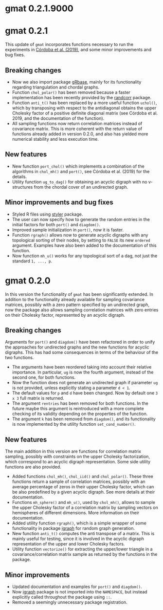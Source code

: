# gmat 0.2.1.9000

# gmat 0.2.1

This update of `gmat` incorporates functions necessary to run the experiments in
[Córdoba et al. (2019)](https://arxiv.org/abs/1909.01062), and some minor
improvements and bug fixes.

## Breaking changes
* Now we also import package
  [gRbase](https://CRAN.R-project.org/package=gRbase), mainly for its
  functionality regarding triangulation and chordal graphs.
* Function `chol_polar()` has been removed because a faster implementation has
  been recently provided by the
  [randcorr](https://CRAN.R-project.org/package=randcorr) package.
* Function `anti_t()` has been replaced by a more useful function `uchol()`,
  which by transposing with respect to the antidiagonal obtains the upper
  Cholesky factor of a positive definite diagonal matrix (see Córdoba et al.
  2019, and the documentation of the function).
* All sampling functions now return correlation matrices instead of covariance
  matrix. This is more coherent with the return value of functions already added
  in version 0.2.0, and also has yielded more numerical stability and less
  execution time.

## New features
* New function `port_chol()` which implements a combination of the algorithms in
  `chol_mh()` and `port()`, see Córdoba et al. (2019) for the details.
* Utility function `ug_to_dag()` for obtaining an acyclic digraph with no
  v-structures from the chordal cover of an undirected graph.

## Minor improvements and bug fixes
* Styled R files using [styler](https://CRAN.R-project.org/package=styler)
  package.
* The user can now specify how to generate the random entries in the initial
  factors for both `port()` and `diagdom()`.
* Improved sample initialization in `port()`, now it is faster.
* Function `rgraph()` allows now to generate acyclic digraphs with any
  topological sorting of their nodes, by setting to `FALSE` its new `ordered`
  argument. Examples have also been added to the documentation of this function.
* Now function `mh_u()` works for any topological sort of a dag, not just the
  standard `1, ..., p`.

# gmat 0.2.0

In this version the functionality of `gmat` has been significantly extended.
In addition to the functionality already available for sampling covariance
matrices, possibly with a zero pattern specified by an undirected graph, now the
package also allows sampling correlation matrices with zero entries on their
Cholesky factor, represented by an acyclic digraph. 

## Breaking changes
Arguments for `port()` and `diagdom()` have been refactored in order to unify the
approaches for undirected graphs and the new functions for acyclic digraphs.
This has had some consequences in terms of the behaviour of the two functions.

* The arguments have been reordered taking into account their relative
  importance. In particular, `ug` is now the fourth argument, instead of the
  second one, for both functions.
* Now the function does not generate an undirected graph if parameter `ug` is
  not provided, unless explicitly stating a parameter `d < 1`.
* The default values for `p` and `d` have been changed. Now by default
  one `3 x 3` full matrix is returned.
* The argument `rentries` has been removed for both functions. In the future maybe this
  argument is reintroduced with a more complete checking of its validity
  depending on the properties of the function.
* The argument `k` has been removed from `diagdom()`, and its functionality is now
  implemented by the utility function `set_cond_number()`.

## New features
The main addition in this version are functions for correlation matrix sampling,
possibly with constraints on the upper Cholesky factorization, which correspond
to an acyclic digraph representation. Some side utility functions are also
provided.

* Added functions `chol_mh()`, `chol_iid()` and `chol_polar()`. These three
  functions return a sample of correlation matrices, possibly with an average
  percentage of zeros in their upper Cholesky factor, which can be also
  predefined by a given acyclic digraph. See more details at their
  documentation.
* Functions `mh_sphere()` and `mh_u()`, used by `chol_mh()`,
  allows to sample the upper Cholesky factor of a correlation
  matrix by sampling vectors on hemispheres of different
  dimensions. More information on their documentation.
* Added utility function `rgraph()`, which is a simple wrapper of some
  functionality in package [igraph](https://CRAN.R-project.org/package=igraph)
  for random graph generation.
* New function `anti_t()` computes the anti transpose of a matrix. This is
  mainly useful for testing, since it is involved in the acyclic digraph
  representation of the upper and lower Cholesky factors.
* Utility function `vectorize()` for extracting the upper/lower triangle in a
  covariance/correlation matrix sample as returned by the functions in the
  package.

## Minor improvements
* Updated documentation and examples for `port()` and `diagdom()`.
* Now [igraph](https://CRAN.R-project.org/package=igraph) package is not
  imported into the `NAMESPACE`, but instead explicitly called throughout the
  package using `::`.
* Removed a seemingly unnecessary package registration.

